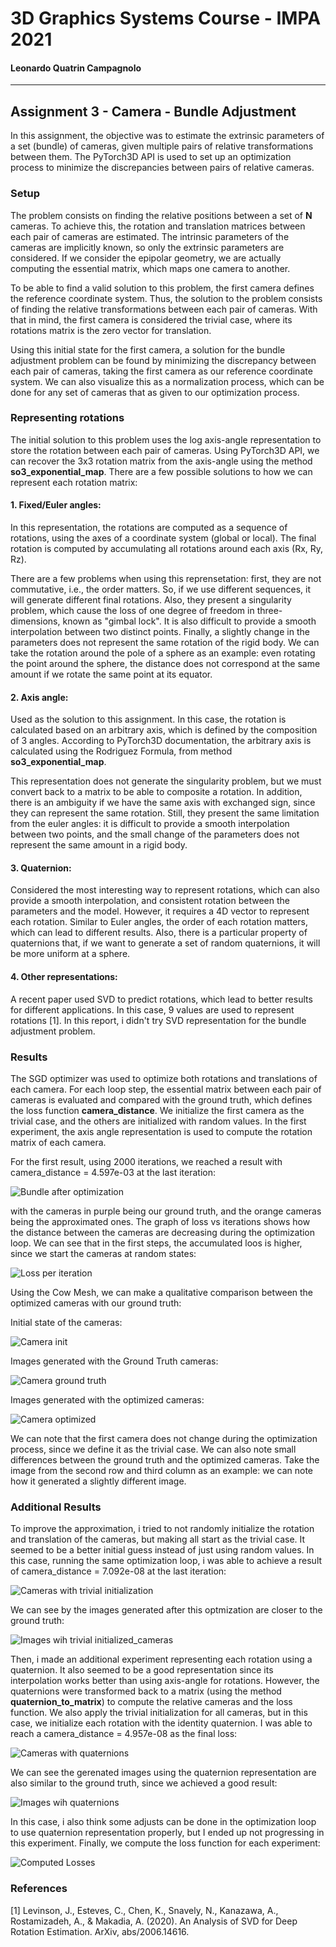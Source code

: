 # 3D Graphics Systems Course - IMPA 2021

#### Leonardo Quatrin Campagnolo

---------

## Assignment 3 - Camera - Bundle Adjustment

In this assignment, the objective was to estimate the extrinsic parameters of a set (bundle) of cameras, given multiple pairs of relative transformations between them. The PyTorch3D API is used to set up an optimization process to minimize the discrepancies between pairs of relative cameras.

### Setup

The problem consists on finding the relative positions between a set of **N** cameras. To achieve this, the rotation and translation matrices between each pair of cameras are estimated. The intrinsic parameters of the cameras are implicitly known, so only the extrinsic parameters are considered. If we consider the epipolar geometry, we are actually computing the essential matrix, which maps one camera to another. 
 
To be able to find a valid solution to this problem, the first camera defines the reference coordinate system. Thus, the solution to the problem consists of finding the relative transformations between each pair of cameras. With that in mind, the first camera is considered the trivial case, where its rotations matrix is the zero vector for translation.

Using this initial state for the first camera, a solution for the bundle adjustment problem can be found by minimizing the discrepancy between each pair of cameras, taking the first camera as our reference coordinate system. We can also visualize this as a normalization process, which can be done for any set of cameras that as given to our optimization process.

### Representing rotations

The initial solution to this problem uses the log axis-angle representation to store the rotation between each pair of cameras. Using PyTorch3D API, we can recover the 3x3 rotation matrix from the axis-angle using the method **so3_exponential_map**. There are a few possible solutions to how we can represent each rotation matrix:

#### 1. Fixed/Euler angles:

In this representation, the rotations are computed as a sequence of rotations, using the axes of a coordinate system (global or local). The final rotation is computed by accumulating all rotations around each axis (Rx, Ry, Rz). 

There are a few problems when using this reprensetation: first, they are not commutative, i.e., the order matters. So, if we use different sequences, it will generate different final rotations. Also, they present a singularity problem, which cause the loss of one degree of freedom in three-dimensions, known as "gimbal lock". It is also difficult to provide a smooth interpolation between two distinct points. Finally, a slightly change in the parameters does not represent the same rotation of the rigid body. We can take the rotation around the pole of a sphere as an example: even rotating the point around the sphere, the distance does not correspond at the same amount if we rotate the same point at its equator.

#### 2. Axis angle:

Used as the solution to this assignment. In this case, the rotation is calculated based on an arbitrary axis, which is defined by the composition of 3 angles. According to PyTorch3D documentation, the arbitrary axis is calculated using the Rodriguez Formula, from method **so3_exponential_map**.

This representation does not generate the singularity problem, but we must convert back to a matrix to be able to composite a rotation. In addition, there is an ambiguity if we have the same axis with exchanged sign, since they can represent the same rotation. Still, they present the same limitation from the euler angles: it is difficult to provide a smooth interpolation between two points, and the small change of the parameters does not represent the same amount in a rigid body.

#### 3. Quaternion:

Considered the most interesting way to represent rotations, which can also provide a smooth interpolation, and consistent rotation between the parameters and the model. However, it requires a 4D vector to represent each rotation. Similar to Euler angles, the order of each rotation matters, which can lead to different results. Also, there is a particular property of quaternions that, if we want to generate a set of random quaternions, it will be more uniform at a sphere.

#### 4. Other representations:

A recent paper used SVD to predict rotations, which lead to better results for different applications. In this case, 9 values are used to represent rotations [1]. In this report, i didn't try SVD representation for the bundle adjustment problem.

### Results

The SGD optimizer was used to optimize both rotations and translations of each camera. For each loop step, the essential matrix between each pair of cameras is evaluated and compared with the ground truth, which defines the loss function **camera_distance**. We initialize the first camera as the trivial case, and the others are initialized with random values. In the first experiment, the axis angle representation is used to compute the rotation matrix of each camera.

For the first result, using 2000 iterations, we reached a result with camera_distance = 4.597e-03 at the last iteration:

![Bundle after optimization](imgs/a3/camera_std.png)

with the cameras in purple being our ground truth, and the orange cameras being the approximated ones. The graph of loss vs iterations shows how the distance between the cameras are decreasing during the optimization loop. We can see that in the first steps, the accumulated loos is higher, since we start the cameras at random states:

![Loss per iteration](imgs/a3/loss.png)

Using the Cow Mesh, we can make a qualitative comparison between the optimized cameras with our ground truth:

Initial state of the cameras:

![Camera init](imgs/a3/init.png)

Images generated with the Ground Truth cameras:

![Camera ground truth](imgs/a3/gt.png)

Images generated with the optimized cameras:

![Camera optimized](imgs/a3/approx.png)

We can note that the first camera does not change during the optimization process, since we define it as the trivial case. We can also note small differences between the ground truth and the optimized cameras. Take the image from the second row and third column as an example: we can note how it generated a slightly different image.

### Additional Results

To improve the approximation, i tried to not randomly initialize the rotation and translation of the cameras, but making all start as the trivial case. It seemed to be a better initial guess instead of just using random values. In this case, running the same optimization loop, i was able to achieve a result of camera_distance = 7.092e-08 at the last iteration:

![Cameras with trivial initialization](imgs/a3/camera_init.png)

We can see by the images generated after this optmization are closer to the ground truth:

![Images wih trivial initialized_cameras](imgs/a3/images_init.png)

Then, i made an additional experiment representing each rotation using a quaternion. It also seemed to be a good representation since its interpolation works better than using axis-angle for rotations. However, the quaternions were transformed back to a matrix (using the method **quaternion_to_matrix**) to compute the relative cameras and the loss function. We also apply the trivial initialization for all cameras, but in this case, we initialize each rotation with the identity quaternion. I was able to reach a camera_distance = 4.957e-08 as the final loss:

![Cameras with quaternions](imgs/a3/camera_quat.png)

We can see the gerenated images using the quaternion representation are also similar to the ground truth, since we achieved a good result:

![Images wih quaternions](imgs/a3/images_quat.png)

In this case, i also think some adjusts can be done in the optimization loop to use quaternion representation properly, but I ended up not progressing in this experiment. Finally, we compute the loss function for each experiment:

![Computed Losses](imgs/a3/all_losses.png)

### References

[1] Levinson, J., Esteves, C., Chen, K., Snavely, N., Kanazawa, A., Rostamizadeh, A., & Makadia, A. (2020). An Analysis of SVD for Deep Rotation Estimation. ArXiv, abs/2006.14616.



